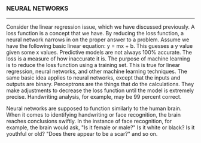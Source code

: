 ### NEURAL NETWORKS
---
Consider the linear regression issue, which we have discussed previously. A loss function is a concept that we have. By reducing the loss function, a neural network narrows in on the proper answer to a problem.
Assume we have the following basic linear equation: y = mx + b. This guesses a y value given some x values.
Predictive models are not always 100% accurate. The loss is a measure of how inaccurate it is. The purpose of machine learning is to reduce the loss function using a training set. This is true for linear regression, neural networks, and other machine learning techniques.
The same basic idea applies to neural networks, except that the inputs and outputs are binary. Perceptrons are the things that do the calculations. They make adjustments to decrease the loss function until the model is extremely precise. Handwriting analysis, for example, may be 99 percent correct.

Neural networks are supposed to function similarly to the human brain. When it comes to identifying handwriting or face recognition, the brain reaches conclusions swiftly. In the instance of face recognition, for example, the brain would ask, "Is it female or male?" Is it white or black? Is it youthful or old? "Does there appear to be a scar?" and so on.

